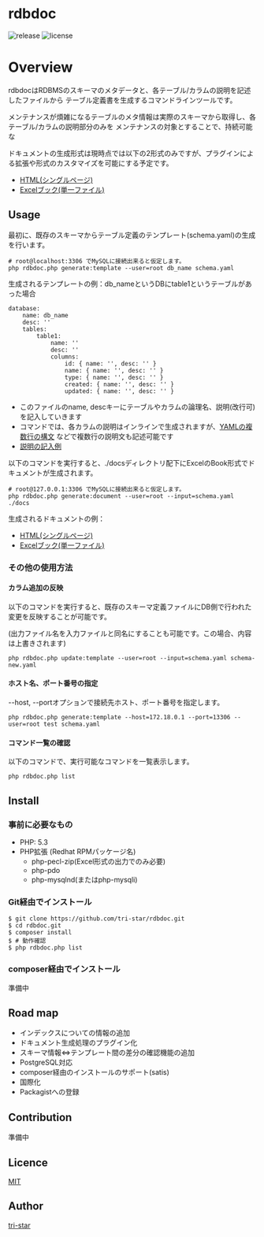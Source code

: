 rdbdoc
===================================

![release](http://img.shields.io/github/release/tri-star/rdbdoc.svg?style=flat-square)
![license](http://img.shields.io/badge/license-MIT-blue.svg?style=flat-square)

# Overview
rdbdocはRDBMSのスキーマのメタデータと、各テーブル/カラムの説明を記述したファイルから
テーブル定義書を生成するコマンドラインツールです。

メンテナンスが煩雑になるテーブルのメタ情報は実際のスキーマから取得し、各テーブル/カラムの説明部分のみを
メンテナンスの対象とすることで、持続可能な

ドキュメントの生成形式は現時点では以下の2形式のみですが、プラグインによる拡張や形式のカスタマイズを可能にする予定です。

* [HTML(シングルページ)](./examples/01-single-page.html)
* [Excelブック(単一ファイル)](./examples/02-single-excel-book.xlsx)


## Usage
最初に、既存のスキーマからテーブル定義のテンプレート(schema.yaml)の生成を行います。
```
# root@localhost:3306 でMySQLに接続出来ると仮定します。
php rdbdoc.php generate:template --user=root db_name schema.yaml
```

生成されるテンプレートの例：db_nameというDBにtable1というテーブルがあった場合

```
database:
    name: db_name
    desc: ''
    tables:
        table1:
            name: ''
            desc: ''
            columns:
                id: { name: '', desc: '' }
                name: { name: '', desc: '' }
                type: { name: '', desc: '' }
                created: { name: '', desc: '' }
                updated: { name: '', desc: '' }
```

* このファイルのname, descキーにテーブルやカラムの論理名、説明(改行可)を記入していきます
* コマンドでは、各カラムの説明はインラインで生成されますが、[YAMLの複数行の構文](https://en.wikipedia.org/wiki/YAML#Block_literals) などで複数行の説明文も記述可能です
* [説明の記入例](./examples/example.yaml)


以下のコマンドを実行すると、./docsディレクトリ配下にExcelのBook形式でドキュメントが生成されます。

```
# root@127.0.0.1:3306 でMySQLに接続出来ると仮定します。
php rdbdoc.php generate:document --user=root --input=schema.yaml ./docs
```

生成されるドキュメントの例：
* [HTML(シングルページ)](./examples/01-single-page.html)
* [Excelブック(単一ファイル)](./examples/02-single-excel-book.xlsx)


### その他の使用方法

#### カラム追加の反映
以下のコマンドを実行すると、既存のスキーマ定義ファイルにDB側で行われた変更を反映することが可能です。

(出力ファイル名を入力ファイルと同名にすることも可能です。この場合、内容は上書きされます)

```
php rdbdoc.php update:template --user=root --input=schema.yaml schema-new.yaml
```

#### ホスト名、ポート番号の指定
--host, --portオプションで接続先ホスト、ポート番号を指定します。

```
php rdbdoc.php generate:template --host=172.18.0.1 --port=13306 --user=root test schema.yaml
```

#### コマンド一覧の確認
以下のコマンドで、実行可能なコマンドを一覧表示します。

```
php rdbdoc.php list
```

## Install

### 事前に必要なもの

* PHP: 5.3
* PHP拡張 (Redhat RPMパッケージ名)
    * php-pecl-zip(Excel形式の出力でのみ必要)
    * php-pdo
    * php-mysqlnd(またはphp-mysqli)

### Git経由でインストール

```
$ git clone https://github.com/tri-star/rdbdoc.git
$ cd rdbdoc.git
$ composer install
$ # 動作確認
$ php rdbdoc.php list
```

### composer経由でインストール

準備中


## Road map

* インデックスについての情報の追加
* ドキュメント生成処理のプラグイン化
* スキーマ情報<=>テンプレート間の差分の確認機能の追加
* PostgreSQL対応
* composer経由のインストールのサポート(satis)
* 国際化
* Packagistへの登録


## Contribution

準備中

## Licence

[MIT](https://github.com/tri-star/rdbdoc/blob/master/LICENSE)

## Author

[tri-star](https://github.com/tri-star)
